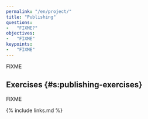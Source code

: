 ```yaml
---
permalink: "/en/project/"
title: "Publishing"
questions:
-   "FIXME?"
objectives:
-   "FIXME"
keypoints:
-   "FIXME"
---
```


FIXME

## Exercises {#s:publishing-exercises}

FIXME

{% include links.md %}
